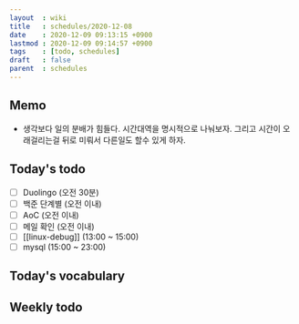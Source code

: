 ```yaml
---
layout  : wiki
title   : schedules/2020-12-08
date    : 2020-12-09 09:13:15 +0900
lastmod : 2020-12-09 09:14:57 +0900
tags    : [todo, schedules]
draft   : false
parent  : schedules
---
```


## Memo
 * 생각보다 일의 분배가 힘들다. 시간대역을 명시적으로 나눠보자. 그리고 시간이 오래걸리는걸 뒤로 미뤄서 다른일도 할수 있게 하자.

## Today's todo
 * [ ] Duolingo (오전 30분)
 * [ ] 백준 단계별 (오전 이내)
 * [ ] AoC (오전 이내)
 * [ ] 메일 확인 (오전 이내)
 * [ ] [[linux-debug]] (13:00 ~ 15:00)
 * [ ] mysql (15:00 ~ 23:00)

## Today's vocabulary
## Weekly todo
